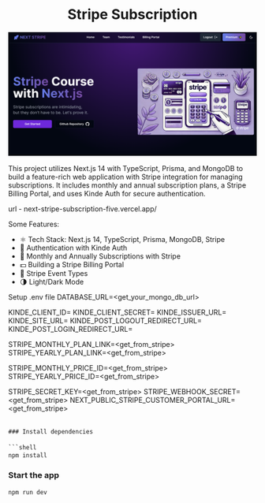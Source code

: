 <h1 align="center">Stripe Subscription</h1>

![Demo App](/public/demo-for-readme.png)

This project utilizes Next.js 14 with TypeScript, Prisma, and MongoDB to build a feature-rich web application with Stripe integration for managing subscriptions. It includes monthly and annual subscription plans, a Stripe Billing Portal, and uses Kinde Auth for secure authentication.

url - next-stripe-subscription-five.vercel.app/

Some Features:

- ⚛️ Tech Stack: Next.js 14, TypeScript, Prisma, MongoDB, Stripe
- 🔐 Authentication with Kinde Auth
- 💸 Monthly and Annually Subscriptions with Stripe
- 💵 Building a Stripe Billing Portal
- 🔄 Stripe Event Types
- 🌗 Light/Dark Mode

Setup .env file
DATABASE_URL=<get_your_mongo_db_url>

KINDE_CLIENT_ID=
KINDE_CLIENT_SECRET=
KINDE_ISSUER_URL=
KINDE_SITE_URL=
KINDE_POST_LOGOUT_REDIRECT_URL=
KINDE_POST_LOGIN_REDIRECT_URL=

STRIPE_MONTHLY_PLAN_LINK=<get_from_stripe>
STRIPE_YEARLY_PLAN_LINK=<get_from_stripe>

STRIPE_MONTHLY_PRICE_ID=<get_from_stripe>
STRIPE_YEARLY_PRICE_ID=<get_from_stripe>

STRIPE_SECRET_KEY=<get_from_stripe>
STRIPE_WEBHOOK_SECRET=<get_from_stripe>
NEXT_PUBLIC_STRIPE_CUSTOMER_PORTAL_URL=<get_from_stripe>

````

### Install dependencies

```shell
npm install
````

### Start the app

```shell
npm run dev
```
